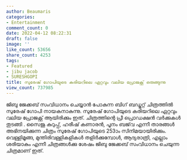 ```yaml
---
author: Beaumaris
categories:
- Entertainment
comment_count: 0
date: 2022-04-12 08:22:31
draft: false
image: ''
like_count: 53656
share_count: 4253
tags:
- Featured
- jibu jacob
- SURESHGOPI
title: സുരേഷ് ഗോപിയുടെ കരിയറിലെ ഏറ്റവും വലിയ പ്രോജക്റ്റ് ഒരുങ്ങുന്നു
view_count: 737985
---
```


ജിബു ജേക്കബ് സംവിധാനം ചെയ്യാൻ പോകുന്ന ബിഗ് ബഡ്ജറ്റ് ചിത്രത്തിൽ സുരേഷ് ഗോപി നായകനാകുന്നു. സുരേഷ് ഗോപിയുടെ കരിയറിലെ ഏറ്റവും വലിയ പ്രോജക്റ്റ് ആയിരിക്കും ഇത്. ചിത്രത്തിന്റെ പ്രീ പ്രൊഡക്ഷൻ വർക്കുകൾ തുടങ്ങി . സൈജു കുറുപ്പ്, ഹരീഷ് കണാരൻ, പൂനം ബജ്‌വ എന്നീ താരങ്ങൾ അഭിനയിക്കുന്ന ചിത്രം സുരേഷ് ഗോപിയുടെ 253ാം സിനിമയായിരിക്കും. വെള്ളിമൂങ്ങ, മുന്തിരിവള്ളികള‍ികൾ തളിർക്കുമ്പോൾ, ആദ്യരാത്രി, എല്ലാം ശരിയാകും എന്നീ ചിത്രങ്ങൾക്കു ശേഷം ജിബു ജേക്കബ് സംവിധാനം ചെയുന്ന ചിത്രമാണ് ഇത്.